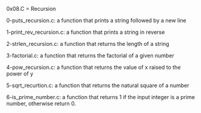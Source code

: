 0x08.C = Recursion

0-puts_recursion.c: a function that prints a string followed by a new line

1-print_rev_recursion.c: a function that prints a string in reverse

2-strlen_recursion.c: a function that returns the length of a string

3-factorial.c: a function that returns the factorial of a given number

4-pow_recursion.c: a function that returns the value of x raised to the power of y

5-sqrt_recurtion.c: a function that returns the natural square of a number

6-is_prime_number.c: a function that returns 1 if the input integer is a prime number, otherwise return 0.
